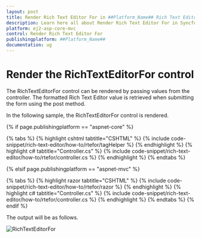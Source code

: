 ```yaml
---
layout: post
title: Render Rich Text Editor For in ##Platform_Name## Rich Text Editor Component
description: Learn here all about Render Rich Text Editor For in Syncfusion ##Platform_Name## Rich Text Editor component of Syncfusion Essential JS 2 and more.
platform: ej2-asp-core-mvc
control: Render Rich Text Editor For
publishingplatform: ##Platform_Name##
documentation: ug
---
```



# Render the RichTextEditorFor control

The RichTextEditorFor control can be rendered by passing values from the controller. The formatted Rich Text Editor value is retrieved when submitting the form using the post method.

In the following sample, the RichTextEditorFor control is rendered.

{% if page.publishingplatform == "aspnet-core" %}

{% tabs %}
{% highlight cshtml tabtitle="CSHTML" %}
{% include code-snippet/rich-text-editor/how-to/rtefor/tagHelper %}
{% endhighlight %}
{% highlight c# tabtitle="Controller.cs" %}
{% include code-snippet/rich-text-editor/how-to/rtefor/controller.cs %}
{% endhighlight %}
{% endtabs %}

{% elsif page.publishingplatform == "aspnet-mvc" %}

{% tabs %}
{% highlight razor tabtitle="CSHTML" %}
{% include code-snippet/rich-text-editor/how-to/rtefor/razor %}
{% endhighlight %}
{% highlight c# tabtitle="Controller.cs" %}
{% include code-snippet/rich-text-editor/how-to/rtefor/controller.cs %}
{% endhighlight %}
{% endtabs %}
{% endif %}



The output will be as follows.

![RichTextEditorFor](../../rich-text-editor/images/rteFor.PNG)